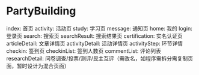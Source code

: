 # PartyBuilding

index: 首页
activity: 活动页
study: 学习页
message: 通知页
home: 我的
login: 登录页
search: 搜索页
searchResult: 搜索结果页
certification: 实名认证页
articleDetail: 文章详情页
activityDetail: 活动详情页
activityStep: 环节详情
checkin: 签到页
checkinList: 签到人数页
commentList: 评论列表
researchDetail: 问卷调查/投票/测评/民主互评（需改名，如程序需拆分需复制页面，暂时设计为混合页面）